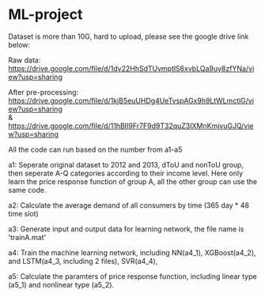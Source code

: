 # ML-project
Dataset is more than 10G, hard to upload, please see the google drive link below:

Raw data: https://drive.google.com/file/d/1dy22HhSdTUvmptlS6xvbLQa9uy8zfYNa/view?usp=sharing

After pre-processing: https://drive.google.com/file/d/1kjB5euUHDg4UeTvspAGx9h9LtWLmctiG/view?usp=sharing  
& https://drive.google.com/file/d/11hBII9Fr7F9d9T32quZ3IXMnKmjvuGJQ/view?usp=sharing



All the code can run based on the number from a1-a5

a1: Seperate original dataset to 2012 and 2013, dToU and nonToU group, then seperate A-Q categories according to their income level. 
    Here only learn the price response function of group A, all the other group can use the same code.
    
a2: Calculate the average demand of all consumers by time (365 day * 48 time slot)

a3: Generate input and output data for learning network, the file name is 'trainA.mat'

a4: Train the machine learning network, including NN(a4_1), XGBoost(a4_2), and LSTM(a4_3, including 2 files), SVR(a4_4), 

a5: Calculate the paramters of price response function, including linear type (a5_1) and nonlinear type (a5_2).

